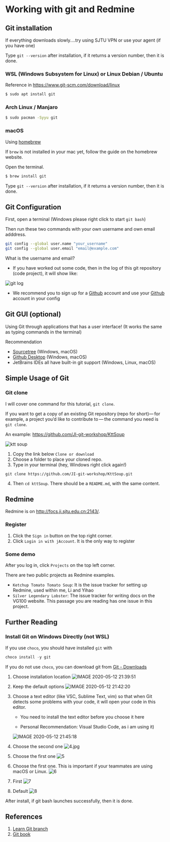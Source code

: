 # Working with git and Redmine

## Git installation

If everything downloads slowly....try using SJTU VPN or use your agent (if you have one)

Type `git --version` after installation, if it returns a version number, then it is done.

### WSL (Windows Subsystem for Linux) or Linux Debian / Ubuntu

Reference in https://www.git-scm.com/download/linux

~~~bash
$ sudo apt install git
~~~

### Arch Linux / Manjaro

```bash
$ sudo pacman -Syyu git
```

### macOS

Using [homebrew](https://brew.sh/)

If `brew` is not installed in your mac yet, follow the guide on the homebrew website.

Open the terminal.

~~~bash
$ brew install git
~~~
Type `git --version` after installation, if it returns a version number, then it is done.



## Git Configuration

First, open a terminal (Windows please right click to start `git bash`)

Then run these two commands with your own username and own email adddress.

~~~bash
git config --global user.name "your_username"
git config --global user.email "email@example.com"
~~~

What is the username and email?

- If you have worked out some code, then in the log of this git repository (code project), it will show like:

![git log](./git-log.jpg)

- We recommend you to sign up for a [Github](https://github.com) account and use your [Github](https://github.com) account in your config

## Git GUI (optional)

Using Git through applications that has a user interface! (It works the same as typing commands in the terminal)

Recommendation

- [Sourcetree](https://www.sourcetreeapp.com/) (Windows, macOS)
- [Github Desktop](https://desktop.github.com/) (Windows, macOS)
- JetBrains IDEs all have built-in git support (Windows, Linux, macOS)


## Simple Usage of Git

### Git clone

I will cover one command for this tutorial, `git clone`.

If you want to get a copy of an existing Git repository (repo for short)— for example, a project you’d like to contribute to — the command you need is `git clone`.

An example: https://github.com/JI-git-workshop/KttSoup

![ktt soup](./ktt-soup.jpg)

1. Copy the link below `Clone or download`
2. Choose a folder to place your cloned repo.
3. Type in your terminal (hey, Windows right click again!)

~~~
git clone https://github.com/JI-git-workshop/KttSoup.git
~~~

4. Then `cd kttSoup`. There should be a `README.md`, with the same content.

## Redmine

Redmine is on http://focs.ji.sjtu.edu.cn:2143/.

### Register

1. Click the `Sign in` button on the top right corner.
2. Click `Login in with jAccount`. It is the only way to register

### Some demo

After you log in, click `Projects` on the top left corner.

There are two public projects as Redmine examples.

- `Ketchup Tomato Tomato Soup`: It is the issue tracker for setting up Redmine, used within me, Li and Yihao
- `Silver Legendary Lobster`: The issue tracker for writing docs on the VG100 website. This passage you are reading has one issue in this project.

## Further Reading

### Install Git on Windows Directly (not WSL)

If you use `choco`, you should have installed `git` with

```powershell
choco install -y git
```

If you do not use `choco`, you can download git from [Git - Downloads](https://git-scm.com/downloads)

1. Choose installation location
![IMAGE 2020-05-12 21:39:51](./1.jpg)

2. Keep the default options
![IMAGE 2020-05-12 21:42:20](./2.jpg)

3. Choose a text editor (like VSC, Sublime Text, vim) so that when Git detects some problems with your code, it will open your code in this editor.

   - You need to install the text editor before you choose it here

   - Personal Recommendation: Visual Studio Code, as i am using it)

   ![IMAGE 2020-05-12 21:45:18](./3.jpg)

4. Choose the second one
![4.jpg](./4.jpg)

5. Choose the first one
![5](./5.jpg)

6. Choose the first one. This is important if your teammates are using macOS or Linux.
![6](./6.jpg)

7. First
![7](./7.jpg)

8. Default
![8](./8.jpg)

After install, if git bash launches successfully, then it is done.


## References

1. [Learn Git branch](https://learngitbranching.js.org/)
2. [Git book](https://git-scm.com/book/en/v2/Git-Basics-Getting-a-Git-Repository)
